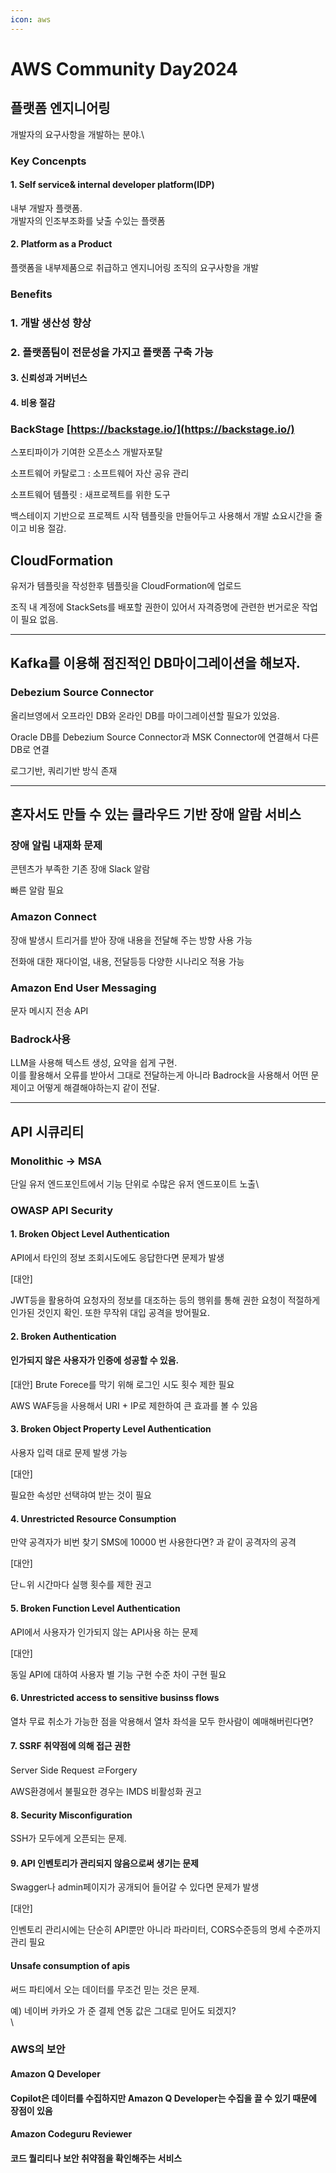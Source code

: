 ```yaml
---
icon: aws
---
```


# AWS Community Day2024

## 플랫폼 엔지니어링

개발자의 요구사항을 개발하는 분야.\


### Key Concenpts

#### 1. Self service& internal developer platform(IDP)

내부 개발자 플랫폼. \
개발자의 인조부조화를 낮출 수있는 플랫폼

#### 2. Platform as a Product

플랫폼을 내부제품으로 취급하고 엔지니어링 조직의 요구사항을 개발



### Benefits



### 1. 개발 생산성 향상

### 2. 플랫폼팀이 전문성을 가지고 플랫폼 구축 가능

#### 3. 신뢰성과 거버넌스

#### 4. 비용 절감



### BackStage [https://backstage.io/](https://backstage.io/)

스포티파이가 기여한 오픈소스 개발자포탈

소프트웨어 카탈로그 : 소프트웨어 자산 공유 관리

소프트웨어 템플릿 : 새프로젝트를 위한 도구&#x20;



백스테이지 기반으로 프로젝트 시작 템플릿을 만들어두고 사용해서 개발 쇼요시간을 줄이고 비용 절감.





## CloudFormation

유저가 템플릿을 작성한후 템플릿을 CloudFormation에 업로드

조직 내 계정에 StackSets를 배포할 권한이 있어서 자격증명에 관련한 번거로운 작업이 필요 없음.



***

## Kafka를 이용해 점진적인 DB마이그레이션을 해보자.



### Debezium Source Connector

올리브영에서 오프라인 DB와 온라인 DB를 마이그레이션할 필요가 있었음.

Oracle DB를 Debezium Source Connector과 MSK Connector에 연결해서 다른 DB로 연결

로그기반, 쿼리기반 방식 존재



***

## 혼자서도 만들 수 있는 클라우드 기반 장애 알람 서비스

### 장애 알림 내재화 문제

콘텐츠가 부족한 기존 장애 Slack 알람

빠른 알람 필요

### Amazon Connect

장애 발생시 트리거를 받아 장애 내용을 전달해 주는 방향 사용 가능

전화애 대한 재다이얼, 내용, 전달등등 다양한 시나리오 적용 가능

### Amazon End User Messaging

문자 메시지 전송 API



### Badrock사용

LLM을 사용해 텍스트 생성, 요약을 쉽게 구현.\
이를 활용해서 오류를 받아서 그대로 전달하는게 아니라 Badrock을 사용해서 어떤 문제이고 어떻게 해결해야하는지 같이 전달.



***

## API 시큐리티

### Monolithic -> MSA

단일 유저 엔드포인트에서 기능 단위로 수많은 유저 엔드포이트 노출\


### OWASP API Security



#### 1. Broken Object Level Authentication

API에서 타인의 정보 조회시도에도 응답한다면 문제가 발생

\[대안]

JWT등을 활용하여 요청자의 정보를 대조하는 등의 행위를 통해 권한 요청이 적절하게 인가된 것인지 확인. 또한 무작위 대입 공격을 방어필요.



#### 2. Broken Authentication

#### &#x20;인가되지 않은 사용자가 인증에 성공할 수 있음.

\[대안] Brute Forece를 막기 위해 로그인 시도 횟수 제한 필요

AWS WAF등을 사용해서 URI + IP로 제한하여 큰 효과를 볼 수 있음



#### 3. Broken Object Property Level Authentication

사용자 입력 대로 문제 발생 가능

\[대안]

필요한 속성만 선택햐여 받는 것이 필요



#### 4. Unrestricted Resource Consumption

만약 공격자가 비번 찾기 SMS에 10000 번 사용한다면? 과 같이 공격자의 공격



\[대안]

단ㄴ위 시간마다 실행 횟수를 제한 권고



#### 5. Broken Function Level Authentication

API에서 사용자가 인가되지 않는 API사용 하는 문제

\[대안]

동일 API에 대하여 사용자 별 기능 구현 수준 차이 구현 필요



#### 6. Unrestricted access to sensitive businss flows

열차 무료 취소가 가능한 점을 악용해서 열차 좌석을 모두 한사람이 예매해버린다면?



#### 7. SSRF 취약점에 의해 접근 권한

Server Side Request ㄹForgery

AWS환경에서 불필요한 경우는 IMDS 비활성화 권고



#### 8. Security Misconfiguration

SSH가 모두에게 오픈되는 문제.



#### 9. API 인벤토리가 관리되지 않음으로써 생기는 문제

Swagger나 admin페이지가 공개되어 들어갈 수 있다면 문제가 발생

\[대안]

인벤토리 관리시에는 단순히 API뿐만 아니라 파라미터, CORS수준등의 명세 수준까지 관리 필요



#### Unsafe consumption of apis

써드 파티에서 오는 데이터를 무조건 믿는 것은 문제.

예) 네이버 카카오 가 준 결제 연동 값은 그대로 믿어도 되겠지?\
\


### AWS의 보안

#### Amazon Q Developer

#### Copilot은 데이터를 수집하지만 Amazon Q Developer는 수집을 끌 수 있기 때문에 장점이 있음



#### Amazon Codeguru Reviewer

#### 코드 퀄리티나 보안 취약점을 확인해주는 서비스&#x20;


